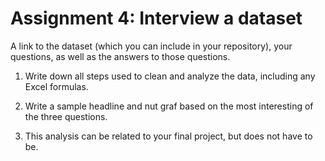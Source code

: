 # Assignment 4: Interview a dataset

A link to the dataset (which you can include in your repository), your questions, as well as the answers to those questions.

1. Write down all steps used to clean and analyze the data, including any Excel formulas.


3. Write a sample headline and nut graf based on the most interesting of the three questions.

5. This analysis can be related to your final project, but does not have to be.
